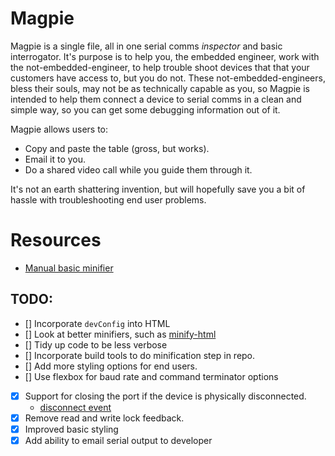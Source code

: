 # Magpie 
Magpie is a single file, all in one serial comms *inspector* and basic interrogator.
It's purpose is to help you, the embedded engineer, work with the not-embedded-engineer, to help trouble shoot devices that that your customers have access to, but you do not. These not-embedded-engineers, bless their souls, may not be as technically capable as you, so Magpie is intended to help them connect a device to serial comms in a clean and simple way, so you can get some debugging information out of it.

Magpie allows users to:
- Copy and paste the table (gross, but works).
- Email it to you.
- Do a shared video call while you guide them through it.

It's not an earth shattering invention, but will hopefully save you a bit of hassle with troubleshooting end user problems.

# Resources
- [Manual basic minifier](https://www.minifier.org/html-minifier)

## TODO:
- [] Incorporate `devConfig` into HTML
- [] Look at better minifiers, such as [minify-html](https://github.com/wilsonzlin/minify-html)
- [] Tidy up code to be less verbose
- [] Incorporate build tools to do minification step in repo.
- [] Add more styling options for end users. 
- [] Use flexbox for baud rate and command terminator options
- [x] Support for closing the port if the device is physically disconnected.
  - [disconnect event](https://developer.mozilla.org/en-US/docs/Web/API/SerialPort/disconnect_event)
- [x] Remove read and write lock feedback.
- [x] Improved basic styling
- [x] Add ability to email serial output to developer